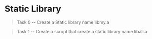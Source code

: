 # Static Library

> Task 0 -- Create a Static library name libmy.a

> Task 1 -- Create a scropt that create a static library name liball.a
